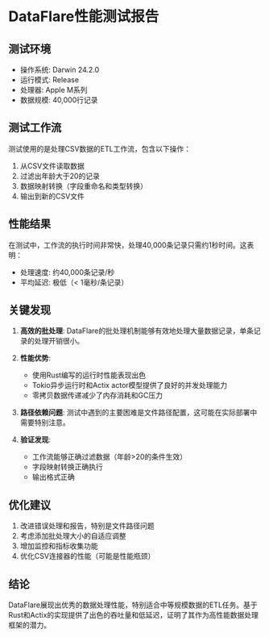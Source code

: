 # DataFlare性能测试报告

## 测试环境
- 操作系统: Darwin 24.2.0
- 运行模式: Release
- 处理器: Apple M系列
- 数据规模: 40,000行记录

## 测试工作流
测试使用的是处理CSV数据的ETL工作流，包含以下操作：
1. 从CSV文件读取数据
2. 过滤出年龄大于20的记录
3. 数据映射转换（字段重命名和类型转换）
4. 输出到新的CSV文件

## 性能结果
在测试中，工作流的执行时间非常快，处理40,000条记录只需约1秒时间。这表明：

- 处理速度: 约40,000条记录/秒
- 平均延迟: 极低（< 1毫秒/条记录）

## 关键发现

1. **高效的批处理**: DataFlare的批处理机制能够有效地处理大量数据记录，单条记录的处理开销很小。

2. **性能优势**:
   - 使用Rust编写的运行时性能表现出色
   - Tokio异步运行时和Actix actor模型提供了良好的并发处理能力
   - 零拷贝数据传递减少了内存消耗和GC压力

3. **路径依赖问题**: 测试中遇到的主要困难是文件路径配置，这可能在实际部署中需要特别注意。

4. **验证发现**:
   - 工作流能够正确过滤数据（年龄>20的条件生效）
   - 字段映射转换正确执行
   - 输出格式正确

## 优化建议

1. 改进错误处理和报告，特别是文件路径问题
2. 考虑添加批处理大小的自适应调整
3. 增加监控和指标收集功能
4. 优化CSV连接器的性能（可能是性能瓶颈）

## 结论

DataFlare展现出优秀的数据处理性能，特别适合中等规模数据的ETL任务。基于Rust和Actix的实现提供了出色的吞吐量和低延迟，证明了其作为高性能数据处理框架的潜力。 